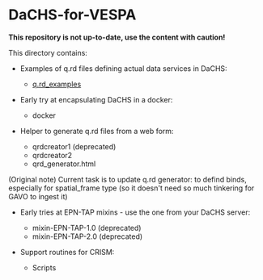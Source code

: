 # DaCHS-for-VESPA

__This repository is not up-to-date, use the content with caution!__

This directory contains:

- Examples of q.rd files defining actual data services in DaCHS: 
	- [q.rd_examples](q.rd_examples)

- Early try at encapsulating DaCHS in a docker:
	- docker

- Helper to generate q.rd files from a web form:
	- qrdcreator1 (deprecated)
	- qrdcreator2 
	- qrd_generator.html 

(Original note) Current task is to update q.rd generator: to defind binds, especially for spatial_frame type (so it doesn't need so much tinkering for GAVO to ingest it)

- Early tries at EPN-TAP mixins - use the one from your DaCHS server:
	- mixin-EPN-TAP-1.0 (deprecated)
	- mixin-EPN-TAP-2.0 (deprecated)

- Support routines for CRISM:
	- Scripts
 

